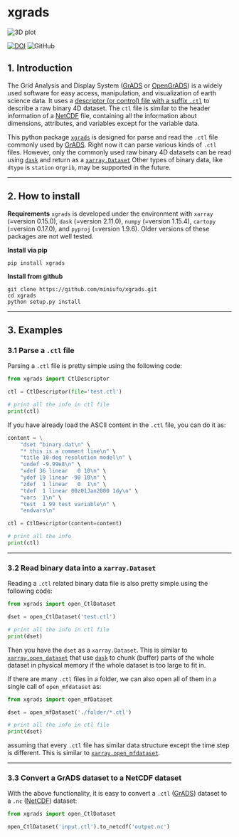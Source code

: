# xgrads

![3D plot](https://raw.githubusercontent.com/miniufo/xgrads/master/pics/3D.png)


[![DOI](https://zenodo.org/badge/244529165.svg)](https://zenodo.org/badge/latestdoi/244529165)
![GitHub](https://img.shields.io/github/license/miniufo/xgrads)

## 1. Introduction
The Grid Analysis and Display System ([GrADS](http://cola.gmu.edu/grads/) or [OpenGrADS](http://www.opengrads.org/)) is a widely used software for easy access, manipulation, and visualization of earth science data.  It uses a [descriptor (or control) file with a suffix `.ctl`](http://cola.gmu.edu/grads/gadoc/descriptorfile.html) to  describe a raw binary 4D dataset.  The `ctl` file is similar to the header information of a [NetCDF](https://www.unidata.ucar.edu/software/netcdf/docs/file_structure_and_performance.html) file, containing all the information about dimensions, attributes, and variables except for the variable data.

This python package [`xgrads`](https://github.com/miniufo/xgrads) is designed for parse and read the `.ctl` file commonly used by [GrADS](http://cola.gmu.edu/grads/).  Right now it can parse various kinds of `.ctl` files.  However, only the commonly used raw binary 4D datasets can be read using [`dask`](https://dask.org/) and return as a [`xarray.Dataset`](http://xarray.pydata.org/en/stable/)  Other types of binary data, like `dtype` is `station` or`grib`, may be supported in the future.

---
## 2. How to install
**Requirements**
`xgrads` is developed under the environment with `xarray` (=version 0.15.0), `dask` (=version 2.11.0), `numpy` (=version 1.15.4), `cartopy` (=version 0.17.0), and `pyproj` (=version 1.9.6).  Older versions of these packages are not well tested.

**Install via pip**
```
pip install xgrads
```

**Install from github**
```
git clone https://github.com/miniufo/xgrads.git
cd xgrads
python setup.py install
```


---
## 3. Examples
### 3.1 Parse a `.ctl` file
Parsing a `.ctl` file is pretty simple using the following code:
```python
from xgrads import CtlDescriptor

ctl = CtlDescriptor(file='test.ctl')

# print all the info in ctl file
print(ctl)
```

If you have already load the ASCII content in the `.ctl` file, you can do it as:
```python
content = \
    "dset ^binary.dat\n" \
    "* this is a comment line\n" \
    "title 10-deg resolution model\n" \
    "undef -9.99e8\n" \
    "xdef 36 linear   0 10\n" \
    "ydef 19 linear -90 10\n" \
    "zdef  1 linear   0  1\n" \
    "tdef  1 linear 00z01Jan2000 1dy\n" \
    "vars  1\n" \
    "test  1 99 test variable\n" \
    "endvars\n"

ctl = CtlDescriptor(content=content)

# print all the info
print(ctl)
```
---

### 3.2 Read binary data into a `xarray.Dataset`
Reading a `.ctl` related binary data file is also pretty simple using the following code:
```python
from xgrads import open_CtlDataset

dset = open_CtlDataset('test.ctl')

# print all the info in ctl file
print(dset)
```

Then you have the `dset` as a `xarray.Dataset`.  This is similar to [`xarray.open_dataset`](http://xarray.pydata.org/en/stable/generated/xarray.open_dataset.html) that use [`dask`](https://dask.org/) to chunk (buffer) parts of the whole dataset in physical memory if the whole dataset is too large to fit in.

If there are many `.ctl` files in a folder, we can also open all of them in a single call of `open_mfdataset` as:
```python
from xgrads import open_mfDataset

dset = open_mfDataset('./folder/*.ctl')

# print all the info in ctl file
print(dset)
```
assuming that every `.ctl` file has similar data structure except the time step is different.  This is similar to [`xarray.open_mfdataset`](http://xarray.pydata.org/en/v0.12.3/generated/xarray.open_mfdataset.html).

---

### 3.3 Convert a GrADS dataset to a NetCDF dataset
With the above functionality, it is easy to convert a `.ctl` ([GrADS](http://cola.gmu.edu/grads/)) dataset to a `.nc` ([NetCDF](https://www.unidata.ucar.edu/software/netcdf/docs/file_structure_and_performance.html)) dataset:
```python
from xgrads import open_CtlDataset

open_CtlDataset('input.ctl').to_netcdf('output.nc')
```
